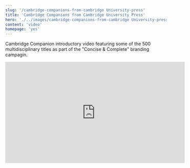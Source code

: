 ```yaml
---
slug: '/cambridge-companions-from-cambridge University-press'
title: 'Cambridge Companions from Cambridge University Press'
hero: './../images/cambridge-companions-from-cambridge University-press.jpg'
content: 'video'
homepage: 'yes'
---
```


Cambridge Companion introductory video featuring some of the 500 multidisciplinary titles as part of the "Concise & Complete" branding campagin.

<iframe width="560" height="315" src="https://www.youtube.com/embed/WkojVoy31Ak" frameborder="0" allow="accelerometer; autoplay; encrypted-media; gyroscope; picture-in-picture" allowfullscreen></iframe>
